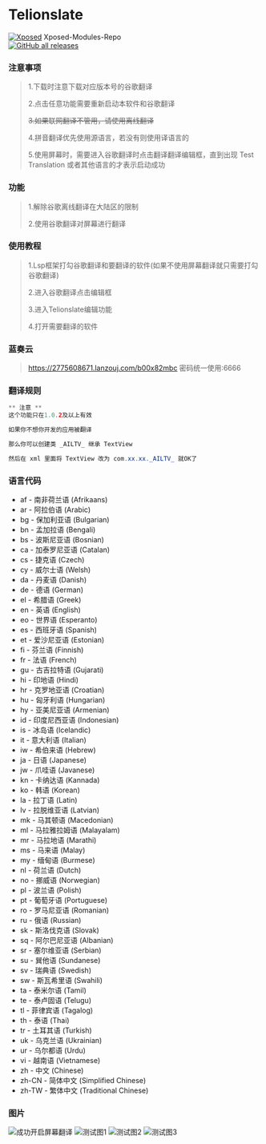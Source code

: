 # Telionslate

[![Xposed](https://img.shields.io/badge/-Xposed-green?style=flat&logo=Android&logoColor=white)](#)
Xposed-Modules-Repo  
[![GitHub all releases](https://img.shields.io/github/downloads/Xposed-Modules-Repo/com.ailr.SeemNetOfTranslate/total?label=Downloads)](https://github.com/Xposed-Modules-Repo/com.ailr.SeemNetOfTranslate/releases)


### **注意事项** 
>1.下载时注意下载对应版本号的谷歌翻译
>
>2.点击任意功能需要重新启动本软件和谷歌翻译
>
>~~3.如果联网翻译不管用，请使用离线翻译~~
>
>4.拼音翻译优先使用源语言，若没有则使用译语言的
>
>5.使用屏幕时，需要进入谷歌翻译时点击翻译翻译编辑框，直到出现 Test Translation 或者其他语言的才表示启动成功

### 功能 
>1.解除谷歌离线翻译在大陆区的限制
>
>2.使用谷歌翻译对屏幕进行翻译

### 使用教程 
>1.Lsp框架打勾谷歌翻译和要翻译的软件(如果不使用屏幕翻译就只需要打勾谷歌翻译)
>
>2.进入谷歌翻译点击编辑框
>
>3.进入Telionslate编辑功能
>
>4.打开需要翻译的软件


### 蓝奏云 
>https://2775608671.lanzouj.com/b00x82mbc 密码统一使用:6666


### 翻译规则
```java
** 注意 **
这个功能只在1.0.2及以上有效

如果你不想你开发的应用被翻译

那么你可以创建类 _AILTV_ 继承 TextView

然后在 xml 里面将 TextView 改为 com.xx.xx._AILTV_ 就OK了
```


### 语言代码
- af - 南非荷兰语 (Afrikaans)
- ar - 阿拉伯语 (Arabic)
- bg - 保加利亚语 (Bulgarian)
- bn - 孟加拉语 (Bengali)
- bs - 波斯尼亚语 (Bosnian)
- ca - 加泰罗尼亚语 (Catalan)
- cs - 捷克语 (Czech)
- cy - 威尔士语 (Welsh)
- da - 丹麦语 (Danish)
- de - 德语 (German)
- el - 希腊语 (Greek)
- en - 英语 (English)
- eo - 世界语 (Esperanto)
- es - 西班牙语 (Spanish)
- et - 爱沙尼亚语 (Estonian)
- fi - 芬兰语 (Finnish)
- fr - 法语 (French)
- gu - 古吉拉特语 (Gujarati)
- hi - 印地语 (Hindi)
- hr - 克罗地亚语 (Croatian)
- hu - 匈牙利语 (Hungarian)
- hy - 亚美尼亚语 (Armenian)
- id - 印度尼西亚语 (Indonesian)
- is - 冰岛语 (Icelandic)
- it - 意大利语 (Italian)
- iw - 希伯来语 (Hebrew)
- ja - 日语 (Japanese)
- jw - 爪哇语 (Javanese)
- kn - 卡纳达语 (Kannada)
- ko - 韩语 (Korean)
- la - 拉丁语 (Latin)
- lv - 拉脱维亚语 (Latvian)
- mk - 马其顿语 (Macedonian)
- ml - 马拉雅拉姆语 (Malayalam)
- mr - 马拉地语 (Marathi)
- ms - 马来语 (Malay)
- my - 缅甸语 (Burmese)
- nl - 荷兰语 (Dutch)
- no - 挪威语 (Norwegian)
- pl - 波兰语 (Polish)
- pt - 葡萄牙语 (Portuguese)
- ro - 罗马尼亚语 (Romanian)
- ru - 俄语 (Russian)
- sk - 斯洛伐克语 (Slovak)
- sq - 阿尔巴尼亚语 (Albanian)
- sr - 塞尔维亚语 (Serbian)
- su - 巽他语 (Sundanese)
- sv - 瑞典语 (Swedish)
- sw - 斯瓦希里语 (Swahili)
- ta - 泰米尔语 (Tamil)
- te - 泰卢固语 (Telugu)
- tl - 菲律宾语 (Tagalog)
- th - 泰语 (Thai)
- tr - 土耳其语 (Turkish)
- uk - 乌克兰语 (Ukrainian)
- ur - 乌尔都语 (Urdu)
- vi - 越南语 (Vietnamese)
- zh - 中文 (Chinese)
- zh-CN - 简体中文 (Simplified Chinese)
- zh-TW - 繁体中文 (Traditional Chinese)


### 图片
![成功开启屏幕翻译](https://example.com/0.jpg)
![测试图1](https://example.com/1.jpg)
![测试图2](https://example.com/2.jpg)
![测试图3](https://example.com/3.jpg)


